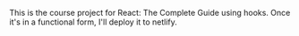 This is the course project for React: The Complete Guide using hooks.
Once it's in a functional form, I'll deploy it to netlify.
